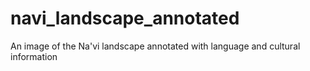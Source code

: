 # navi_landscape_annotated
An image of the Na'vi landscape annotated with language and cultural information
